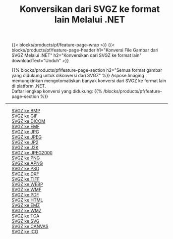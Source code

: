 ﻿---
title: Konversikan dari SVGZ ke format lain Melalui .NET 
weight: 3920
url: /id/net/conversion/from/svgz 
lang: id
langdirlevel: 2
locales: zh-hans,ja,it,ru,de,es,fr,nl,id,lt,pl,pt,vi,tr,ko,zh-hant,ar,hi,th,sv,cs,uk,he
description: Menggunakan Aspose.Imaging Anda dapat dengan mudah mengonversi dari SVGZ ke format lain
---

{{< blocks/products/pf/feature-page-wrap >}}
{{< blocks/products/pf/feature-page-header h1="Konversi File Gambar dari SVGZ Melalui .NET" h2="Konversikan dari SVGZ ke format lain" downloadText="Unduh" >}}


{{% blocks/products/pf/feature-page-section  h2="Semua format gambar yang didukung untuk dikonversi dari SVGZ" %}}
Aspose.Imaging memungkinkan mengotomatiskan banyak konversi dari SVGZ ke format lain di platform .NET.
<br/>
Daftar lengkap konversi yang didukung:
{{% /blocks/products/pf/feature-page-section %}}
<div class="container-fluid productfamilypage bg-gray">
    <div class="convertypes bg-gray agp-content section">
        <div class="container">
		<hr style="margin-left:-20px;"/>
		<div class="row other-converters">
		    <div class='col-md-2 other-converter remove-lp remove-rp'><a href="/imaging/id/net/conversion/svgz-to-bmp" >SVGZ ke BMP</a></div><div class='col-md-2 other-converter remove-lp remove-rp'><a href="/imaging/id/net/conversion/svgz-to-gif" >SVGZ ke GIF</a></div><div class='col-md-2 other-converter remove-lp remove-rp'><a href="/imaging/id/net/conversion/svgz-to-dicom" >SVGZ ke DICOM</a></div><div class='col-md-2 other-converter remove-lp remove-rp'><a href="/imaging/id/net/conversion/svgz-to-emf" >SVGZ ke EMF</a></div><div class='col-md-2 other-converter remove-lp remove-rp'><a href="/imaging/id/net/conversion/svgz-to-jpg" >SVGZ ke JPG</a></div><div class='col-md-2 other-converter remove-lp remove-rp'><a href="/imaging/id/net/conversion/svgz-to-jpeg" >SVGZ ke JPEG</a></div><div class='col-md-2 other-converter remove-lp remove-rp'><a href="/imaging/id/net/conversion/svgz-to-jp2" >SVGZ ke JP2</a></div><div class='col-md-2 other-converter remove-lp remove-rp'><a href="/imaging/id/net/conversion/svgz-to-j2k" >SVGZ ke J2K</a></div><div class='col-md-2 other-converter remove-lp remove-rp'><a href="/imaging/id/net/conversion/svgz-to-jpeg2000" >SVGZ ke JPEG2000</a></div><div class='col-md-2 other-converter remove-lp remove-rp'><a href="/imaging/id/net/conversion/svgz-to-png" >SVGZ ke PNG</a></div><div class='col-md-2 other-converter remove-lp remove-rp'><a href="/imaging/id/net/conversion/svgz-to-apng" >SVGZ ke APNG</a></div><div class='col-md-2 other-converter remove-lp remove-rp'><a href="/imaging/id/net/conversion/svgz-to-psd" >SVGZ ke PSD</a></div><div class='col-md-2 other-converter remove-lp remove-rp'><a href="/imaging/id/net/conversion/svgz-to-dxf" >SVGZ ke DXF</a></div><div class='col-md-2 other-converter remove-lp remove-rp'><a href="/imaging/id/net/conversion/svgz-to-tiff" >SVGZ ke TIFF</a></div><div class='col-md-2 other-converter remove-lp remove-rp'><a href="/imaging/id/net/conversion/svgz-to-webp" >SVGZ ke WEBP</a></div><div class='col-md-2 other-converter remove-lp remove-rp'><a href="/imaging/id/net/conversion/svgz-to-wmf" >SVGZ ke WMF</a></div><div class='col-md-2 other-converter remove-lp remove-rp'><a href="/imaging/id/net/conversion/svgz-to-pdf" >SVGZ ke PDF</a></div><div class='col-md-2 other-converter remove-lp remove-rp'><a href="/imaging/id/net/conversion/svgz-to-html" >SVGZ ke HTML</a></div><div class='col-md-2 other-converter remove-lp remove-rp'><a href="/imaging/id/net/conversion/svgz-to-emz" >SVGZ ke EMZ</a></div><div class='col-md-2 other-converter remove-lp remove-rp'><a href="/imaging/id/net/conversion/svgz-to-wmz" >SVGZ ke WMZ</a></div><div class='col-md-2 other-converter remove-lp remove-rp'><a href="/imaging/id/net/conversion/svgz-to-tga" >SVGZ ke TGA</a></div><div class='col-md-2 other-converter remove-lp remove-rp'><a href="/imaging/id/net/conversion/svgz-to-svg" >SVGZ ke SVG</a></div><div class='col-md-2 other-converter remove-lp remove-rp'><a href="/imaging/id/net/conversion/svgz-to-canvas" >SVGZ ke CANVAS</a></div><div class='col-md-2 other-converter remove-lp remove-rp'><a href="/imaging/id/net/conversion/svgz-to-ico" >SVGZ ke ICO</a></div>
                </div>
        </div>
    </div>
</div>
<br/>

